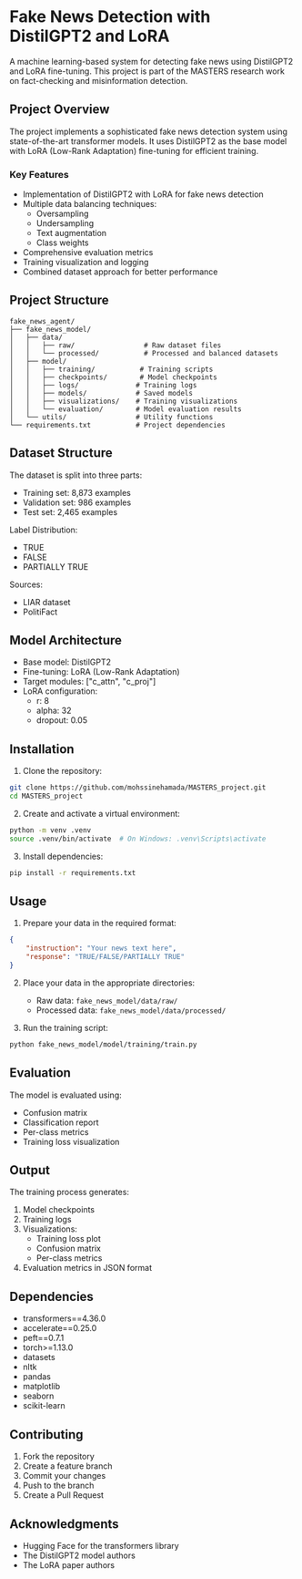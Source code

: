 # Fake News Detection with DistilGPT2 and LoRA

A machine learning-based system for detecting fake news using DistilGPT2 and LoRA fine-tuning. This project is part of the MASTERS research work on fact-checking and misinformation detection.

## Project Overview

The project implements a sophisticated fake news detection system using state-of-the-art transformer models. It uses DistilGPT2 as the base model with LoRA (Low-Rank Adaptation) fine-tuning for efficient training.

### Key Features

* Implementation of DistilGPT2 with LoRA for fake news detection
* Multiple data balancing techniques:
  - Oversampling
  - Undersampling
  - Text augmentation
  - Class weights
* Comprehensive evaluation metrics
* Training visualization and logging
* Combined dataset approach for better performance

## Project Structure

```
fake_news_agent/
├── fake_news_model/
│   ├── data/
│   │   ├── raw/                 # Raw dataset files
│   │   └── processed/           # Processed and balanced datasets
│   ├── model/
│   │   ├── training/           # Training scripts
│   │   ├── checkpoints/        # Model checkpoints
│   │   ├── logs/              # Training logs
│   │   ├── models/            # Saved models
│   │   ├── visualizations/    # Training visualizations
│   │   └── evaluation/        # Model evaluation results
│   └── utils/                 # Utility functions
└── requirements.txt           # Project dependencies
```

## Dataset Structure

The dataset is split into three parts:
* Training set: 8,873 examples
* Validation set: 986 examples
* Test set: 2,465 examples

Label Distribution:
* TRUE
* FALSE
* PARTIALLY TRUE

Sources:
* LIAR dataset
* PolitiFact

## Model Architecture

- Base model: DistilGPT2
- Fine-tuning: LoRA (Low-Rank Adaptation)
- Target modules: ["c_attn", "c_proj"]
- LoRA configuration:
  - r: 8
  - alpha: 32
  - dropout: 0.05

## Installation

1. Clone the repository:
```bash
git clone https://github.com/mohssinehamada/MASTERS_project.git
cd MASTERS_project
```

2. Create and activate a virtual environment:
```bash
python -m venv .venv
source .venv/bin/activate  # On Windows: .venv\Scripts\activate
```

3. Install dependencies:
```bash
pip install -r requirements.txt
```

## Usage

1. Prepare your data in the required format:
```json
{
    "instruction": "Your news text here",
    "response": "TRUE/FALSE/PARTIALLY TRUE"
}
```

2. Place your data in the appropriate directories:
   - Raw data: `fake_news_model/data/raw/`
   - Processed data: `fake_news_model/data/processed/`

3. Run the training script:
```bash
python fake_news_model/model/training/train.py
```

## Evaluation

The model is evaluated using:
- Confusion matrix
- Classification report
- Per-class metrics
- Training loss visualization

## Output

The training process generates:
1. Model checkpoints
2. Training logs
3. Visualizations:
   - Training loss plot
   - Confusion matrix
   - Per-class metrics
4. Evaluation metrics in JSON format

## Dependencies

- transformers==4.36.0
- accelerate==0.25.0
- peft==0.7.1
- torch>=1.13.0
- datasets
- nltk
- pandas
- matplotlib
- seaborn
- scikit-learn

## Contributing

1. Fork the repository
2. Create a feature branch
3. Commit your changes
4. Push to the branch
5. Create a Pull Request


## Acknowledgments

- Hugging Face for the transformers library
- The DistilGPT2 model authors
- The LoRA paper authors
